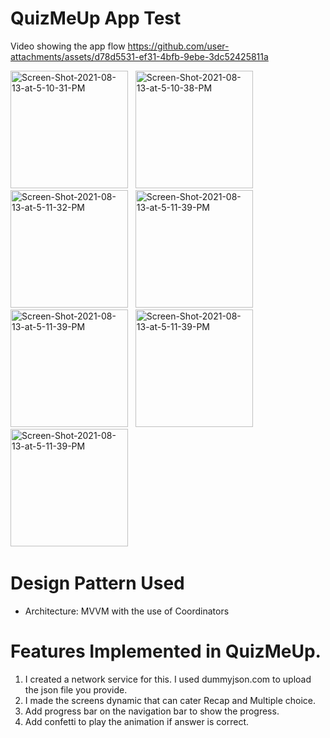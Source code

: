 # QuizMeUp App Test

Video showing the app flow
https://github.com/user-attachments/assets/d78d5531-ef31-4bfb-9ebe-3dc52425811a

<img src="https://i.ibb.co/gMN5zY2/Screenshot-2024-10-09-at-1-57-59-PM.png" alt="Screen-Shot-2021-08-13-at-5-10-31-PM" border="0" width="188">&nbsp;&nbsp;
<img src="https://i.ibb.co/bg246sy/Screenshot-2024-10-09-at-1-58-11-PM.png" alt="Screen-Shot-2021-08-13-at-5-10-38-PM" border="0" width="188">&nbsp;&nbsp;
<img src="https://i.ibb.co/KXY3MHK/Screenshot-2024-10-09-at-1-58-26-PM.png" alt="Screen-Shot-2021-08-13-at-5-11-32-PM" border="0" width="188">&nbsp;&nbsp;
<img src="https://i.ibb.co/KXY3MHK/Screenshot-2024-10-09-at-1-58-26-PM.png" alt="Screen-Shot-2021-08-13-at-5-11-39-PM" border="0" width="188">&nbsp;&nbsp;
<img src="https://i.ibb.co/42rMMbp/Screenshot-2024-10-09-at-1-58-33-PM.png" alt="Screen-Shot-2021-08-13-at-5-11-39-PM" border="0" width="188">&nbsp;&nbsp;
<img src="https://i.ibb.co/TLDB2c8/Screenshot-2024-10-09-at-1-58-41-PM.png" alt="Screen-Shot-2021-08-13-at-5-11-39-PM" border="0" width="188">&nbsp;&nbsp;
<img src="https://i.ibb.co/BPRf59C/Screenshot-2024-10-09-at-1-59-08-PM.png" alt="Screen-Shot-2021-08-13-at-5-11-39-PM" border="0" width="188">&nbsp;&nbsp;

# Design Pattern Used
- Architecture: MVVM with the use of Coordinators

# Features Implemented in QuizMeUp.

1. I created a network service for this. I used dummyjson.com to upload the json file you provide.
2. I made the screens dynamic that can cater Recap and Multiple choice. 
3. Add progress bar on the navigation bar to show the progress.
4. Add confetti to play the animation if answer is correct.
